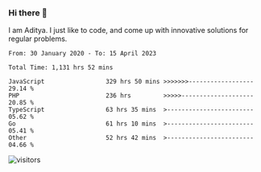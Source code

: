 ### Hi there 👋

I am Aditya. I just like to code, and come up with innovative solutions for regular problems.

<!--START_SECTION:waka-->

```text
From: 30 January 2020 - To: 15 April 2023

Total Time: 1,131 hrs 52 mins

JavaScript                 329 hrs 50 mins >>>>>>>------------------   29.14 %
PHP                        236 hrs         >>>>>--------------------   20.85 %
TypeScript                 63 hrs 35 mins  >------------------------   05.62 %
Go                         61 hrs 10 mins  >------------------------   05.41 %
Other                      52 hrs 42 mins  >------------------------   04.66 %
```

<!--END_SECTION:waka-->

![visitors](https://visitor-badge.glitch.me/badge?page_id=BrainBuzzer.visitor-badge&left_color=green&right_color=red)

